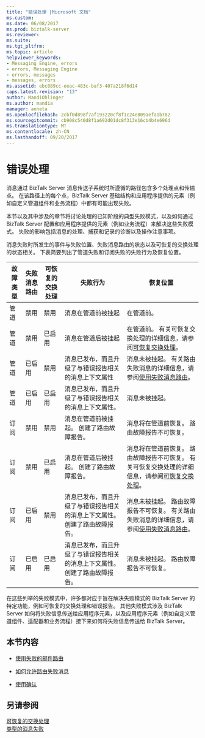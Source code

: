 ```yaml
---
title: "错误处理 |Microsoft 文档"
ms.custom: 
ms.date: 06/08/2017
ms.prod: biztalk-server
ms.reviewer: 
ms.suite: 
ms.tgt_pltfrm: 
ms.topic: article
helpviewer_keywords:
- Messaging Engine, errors
- errors, Messaging Engine
- errors, messages
- messages, errors
ms.assetid: ebc889cc-eeac-483c-baf3-407a218f6d14
caps.latest.revision: "13"
author: MandiOhlinger
ms.author: mandia
manager: anneta
ms.openlocfilehash: 2cbf0d898f7af193220cf8f1c24e809aefa1b782
ms.sourcegitcommit: cb908c540d8f1a692d01dc8f313e16cb4b4e696d
ms.translationtype: MT
ms.contentlocale: zh-CN
ms.lasthandoff: 09/20/2017
---
```

# <a name="error-handling"></a>错误处理
消息通过 BizTalk Server 消息传送子系统时所遵循的路径包含多个处理点和传输点。 在该路径上的每个点，BizTalk Server 基础结构和应用程序提供的元素（例如自定义管道组件和业务流程）中都有可能出现失败。  
  
 本节以及其中涉及的章节将讨论处理的已知阶段的典型失败模式，以及如何通过 BizTalk Server 配置和应用程序提供的元素（例如业务流程）来解决这些失败模式。 失败的影响包括消息的处理、捕获和记录的诊断以及操作注意事项。  
  
 消息失败时所发生的事件与失败位置、失败消息路由的状态以及可恢复的交换处理的状态相关。 下表简要列出了管道失败和订阅失败的失败行为及恢复位置。  
  
|故障类型|失败消息路由|可恢复的交换处理|失败行为|恢复位置|  
|------------------|----------------------------|----------------------------------------|----------------------|---------------------|  
|管道|禁用|禁用|消息在管道前被挂起|在管道前。|  
|管道|禁用|已启用|消息在管道后被挂起|在管道前。 有关可恢复交换处理的详细信息，请参阅[可恢复交换处理](../core/recoverable-interchange-processing.md)。|  
|管道|已启用|禁用|消息已发布，而且升级了与错误报告相关的消息上下文属性|消息未被挂起。 有关路由失败消息的详细信息，请参阅[使用失败消息路由](../core/using-failed-message-routing.md)。|  
|管道|已启用|已启用|消息已发布，而且升级了与错误报告相关的消息上下文属性。|消息未被挂起。|  
|订阅|禁用|禁用|消息在管道前被挂起。 创建了路由故障报告。|消息将在管道前恢复。 路由故障报告不可恢复。|  
|订阅|禁用|已启用|消息在管道后被挂起。 创建了路由故障报告。|消息将在管道前恢复。 路由故障报告不可恢复。 有关可恢复交换处理的详细信息，请参阅[可恢复交换处理](../core/recoverable-interchange-processing.md)。|  
|订阅|已启用|禁用|消息已发布，而且升级了与错误报告相关的消息上下文属性。 创建了路由故障报告。|消息未被挂起。 路由故障报告不可恢复。 有关路由失败消息的详细信息，请参阅[使用失败消息路由](../core/using-failed-message-routing.md)。|  
|订阅|已启用|已启用|消息已发布，而且升级了与错误报告相关的消息上下文属性。 创建了路由故障报告。|消息未被挂起。 路由故障报告不可恢复。|  
  
 在这些列举的失败模式中，许多都对应于旨在解决失败模式的 BizTalk Server 的特定功能，例如可恢复的交换处理和错误报告。 其他失败模式涉及 BizTalk Server 如何将失败信息传送给应用程序元素，以及应用程序元素（例如自定义管道组件、适配器和业务流程）接下来如何将失败信息传送给 BizTalk Server。  
  
## <a name="in-this-section"></a>本节内容  
  
-   [使用失败的邮件路由](../core/using-failed-message-routing.md)  
  
-   [如何允许路由失败消息](../core/how-to-enable-routing-for-failed-messages.md)  
  
-   [使用确认](../core/using-acknowledgments.md)  
  
## <a name="see-also"></a>另请参阅  
 [可恢复的交换处理](../core/recoverable-interchange-processing.md)   
 [类型的消息失败](../core/types-of-message-failures.md)